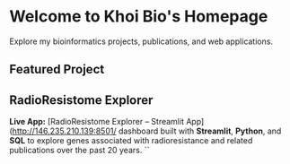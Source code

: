 # Welcome to Khoi Bio's Homepage

Explore my bioinformatics projects, publications, and web applications.

## Featured Project

## RadioResistome Explorer
**Live App:** [RadioResistome Explorer – Streamlit App](http://146.235.210.139:8501/ dashboard built with **Streamlit**, **Python**, and **SQL** to explore genes associated with radioresistance and related publications over the past 20 years.
``
